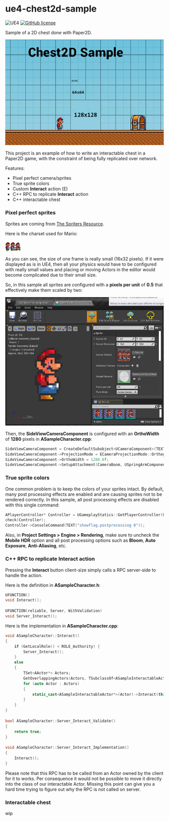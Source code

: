# ue4-chest2d-sample

![UE4](https://img.shields.io/badge/UE4-4.25+-blue)
[![GitHub license](https://img.shields.io/badge/license-MIT-blue.svg)](https://raw.githubusercontent.com/Nauja/ue4-jetpack-sample/master/LICENSE)

Sample of a 2D chest done with Paper2D.

![Preview](https://github.com/Nauja/ue4-chest2d-sample/raw/master/docs/preview.gif)

This project is an example of how to write an interactable chest in a Paper2D game, with the constraint of
being fully replicated over network.

Features:
  * Pixel perfect camera/sprites
  * True sprite colors
  * Custom **Interact** action (E)
  * C++ RPC to replicate **Interact** action
  * C++ interactable chest

### Pixel perfect sprites

Sprites are coming from [The Spriters Resource](https://www.spriters-resource.com/).

Here is the charset used for Mario:

![Mario](https://github.com/Nauja/ue4-chest2d-sample/raw/master/Content/Mario/Textures/T_Mario.png)

As you can see, the size of one frame is really small (16x32 pixels). If it were displayed as is
in UE4, then all your physics would have to be configured with really small values and placing or moving
Actors in the editor would become complicated due to their small size.

So, in this sample all sprites are configured with a **pixels per unit** of **0.5** that effectively make them scaled
by two:

![PixelsPerUnit](https://github.com/Nauja/ue4-chest2d-sample/raw/master/docs/pixelperfect_sprite.png)

Then, the **SideViewCameraComponent** is configured with an **OrthoWidth** of **1280** pixels in **ASampleCharacter.cpp**:

```cpp
SideViewCameraComponent = CreateDefaultSubobject<UCameraComponent>(TEXT("SideViewCamera"));
SideViewCameraComponent->ProjectionMode = ECameraProjectionMode::Orthographic;
SideViewCameraComponent->OrthoWidth = 1280.0f;
SideViewCameraComponent->SetupAttachment(CameraBoom, USpringArmComponent::SocketName);
```

### True sprite colors

One common problem is to keep the colors of your sprites intact.
By default, many post processing effects are enabled and are causing sprites
not to be rendered correctly. In this sample, all post processing effects are disabled
with this single command:

```cpp
APlayerController* Controller = UGameplayStatics::GetPlayerController(GetWorld(), 0);
check(Controller);
Controller->ConsoleCommand(TEXT("showflag.postprocessing 0"));
```

Also, in **Project Settings > Engine > Rendering**, make sure to uncheck the **Mobile HDR** option and all post processing options such as **Bloom**, **Auto Exposure**, **Anti-Aliasing**, etc.

### C++ RPC to replicate Interact action

Pressing the **Interact** button client-size simply calls a RPC server-side to handle the action.

Here is the definition in **ASampleCharacter.h**:

```cpp
UFUNCTION()
void Interact();

UFUNCTION(reliable, Server, WithValidation)
void Server_Interact();
```

Here is the implementation in **ASampleCharacter.cpp**:

```cpp
void ASampleCharacter::Interact()
{
    if (GetLocalRole() < ROLE_Authority) {
        Server_Interact();
    }
    else
    {
        TSet<AActor*> Actors;
        GetOverlappingActors(Actors, TSubclassOf<ASampleInteractableActor>());
        for (auto Actor : Actors)
        { 
            static_cast<ASampleInteractableActor*>(Actor)->Interact(this);
        }
    }
}

bool ASampleCharacter::Server_Interact_Validate()
{
    return true;
}

void ASampleCharacter::Server_Interact_Implementation()
{
    Interact();
}
```

Please note that this RPC has to be called from an Actor owned by the client for it to works.
Per consequence it would not be possible to move it directly into the class of our
interactable Actor. Missing this point can give you a hard time trying to figure out why
the RPC is not called on server.

### Interactable chest

wip
